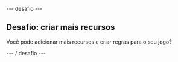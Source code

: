 \--- desafio \---

## Desafio: criar mais recursos

Você pode adicionar mais recursos e criar regras para o seu jogo?

\--- / desafio \---